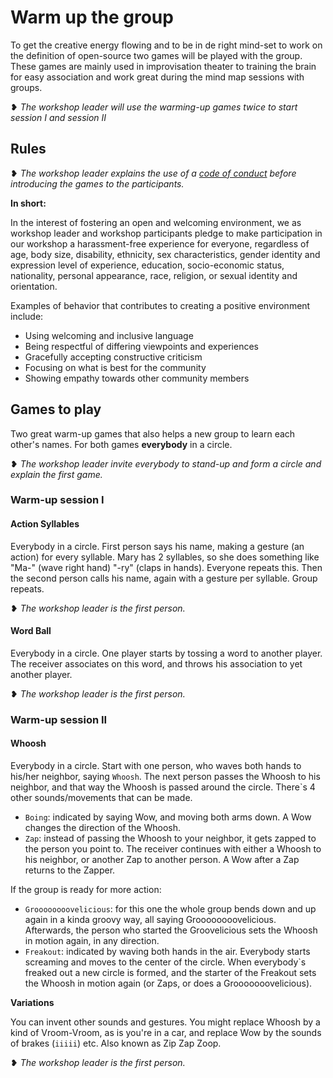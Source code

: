 # Warm up the group

To get the creative energy flowing and to be in de right mind-set to work on the definition of open-source two games will be played with the group. These games are mainly used in improvisation theater to training the brain for easy association and work great during the mind map sessions with groups.

❥ _The workshop leader will use the warming-up games twice to start session I and session II_

## Rules

 ❥ _The workshop leader explains the use of a  [code of conduct](../CODE_OF_CONDUCT.html) before introducing the games to the participants._

**In short:**

In the interest of fostering an open and welcoming environment, we as workshop leader and workshop participants pledge to make participation in our workshop a harassment-free experience for everyone, regardless of age, body size, disability, ethnicity, sex characteristics, gender identity and expression level of experience, education, socio-economic status, nationality, personal appearance, race, religion, or sexual identity and orientation.

Examples of behavior that contributes to creating a positive environment include:

* Using welcoming and inclusive language
* Being respectful of differing viewpoints and experiences
* Gracefully accepting constructive criticism
* Focusing on what is best for the community
* Showing empathy towards other community members

## Games to play
Two great warm-up games that also helps a new group to learn each other's names. For both games **everybody** in a circle.

 ❥ _The workshop leader invite everybody to stand-up and form a circle and explain the first game._

### Warm-up session I

#### Action Syllables

Everybody in a circle. First person says his name, making a gesture (an action) for every syllable. Mary has 2 syllables, so she does something like "Ma-" (wave right hand) "-ry" (claps in hands). Everyone repeats this. Then the second person calls his name, again with a gesture per syllable. Group repeats.

❥ _The workshop leader is the first person._

#### Word Ball

Everybody in a circle. One player starts by tossing a word to another player. The receiver associates on this word, and throws his association to yet another player.

❥ _The workshop leader is the first person._

### Warm-up session II

####  Whoosh

Everybody in a circle. Start with one person, who waves both hands to his/her neighbor, saying `Whoosh`. The next person passes the Whoosh to his neighbor, and that way the Whoosh is passed around the circle. 
There`s 4 other sounds/movements that can be made.

- `Boing`: indicated by saying Wow, and moving both arms down. A Wow changes the direction of the Whoosh.
- `Zap`: instead of passing the Whoosh to your neighbor, it gets zapped to the person you point to. The receiver continues with either a Whoosh to his neighbor, or another Zap to another person. A Wow after a Zap returns to the Zapper.

If the group is ready for more action:

- `Groooooooovelicious`: for this one the whole group bends down and up again in a kinda groovy way, all saying Groooooooovelicious. Afterwards, the person who started the Groovelicious sets the Whoosh in motion again, in any direction.
- `Freakout`: indicated by waving both hands in the air. Everybody starts screaming and moves to the center of the circle. When everybody`s freaked out a new circle is formed, and the starter of the Freakout sets the Whoosh in motion again (or Zaps, or does a Grooooooovelicious).

**Variations**

You can invent other sounds and gestures. You might replace Whoosh by a kind of Vroom-Vroom, as is you're in a car, and replace Wow by the sounds of brakes (`iiiii`) etc. Also known as Zip Zap Zoop.

❥ _The workshop leader is the first person._

